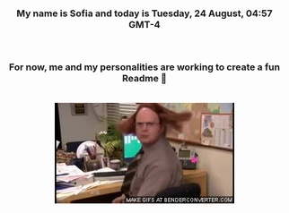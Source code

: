 


<div align="center">
<h3 >My name is Sofia and today is Tuesday, 24 August, 04:57 GMT-4</h3><br>
<h3 >For now, me and my personalities are working to create a fun Readme 👋
</h3><br>
<img src='img/dwight.gif' alt='working...'/>
</div>
